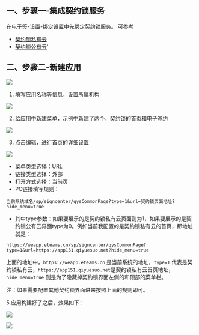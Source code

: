 
## 一、步骤一-集成契约锁服务

在电子签-设置-绑定设置中先绑定契约锁服务。
可参考
- [契约锁私有云](https://eteams.cn/help/1965884604123001504)
- [契约锁公有云](https://eteams.cn/help/1965873490251501491)‘

## 二、步骤二-新建应用

![](https://raw.githubusercontent.com/Lercel/PicGo/main/img/20240111094627.png)

1. 填写应用名称等信息，设置所属机构

![](https://raw.githubusercontent.com/Lercel/PicGo/main/img/20240111094710.png)

2. 给应用中新建菜单，示例中新建了两个，契约锁的首页和电子签约

![](https://raw.githubusercontent.com/Lercel/PicGo/main/img/20240111094758.png)

3. 点击编辑，进行首页的详细设置

![](https://raw.githubusercontent.com/Lercel/PicGo/main/img/20240111094838.png)

- 菜单类型选择：URL
- 链接类型选择：外部
- 打开方式选择：当前页
- PC链接填写规则： 
```
当前系统域名/sp/signcenter/qysCommonPage?type=1&url=契约锁页面地址?hide_menu=true
```

 - 其中type参数：如果要展示的是契约锁私有云页面则为1，如果要展示的是契约锁公有云界面type为0。例如当前我配置的是契约锁私有云的首页，那地址就是：

```
https://weapp.eteams.cn/sp/signcenter/qysCommonPage?type=1&url=https://app151.qiyuesuo.net?hide_menu=true
```

上面的地址中，`https://weapp.eteams.cn` 是当前系统的地址，`type=1` 代表是契约锁私有云，`https://app151.qiyuesuo.net`是契约锁私有云首页地址，`hide_menu=true` 则是为了隐藏掉契约锁界面左侧的和顶部的菜单栏。

注：如果需要配置其他契约锁界面进来按照上面的规则即可。

5.应用构建好了之后，效果如下：

![](https://raw.githubusercontent.com/Lercel/PicGo/main/img/20240111095456.png)


![](https://raw.githubusercontent.com/Lercel/PicGo/main/img/20240111095518.png)
